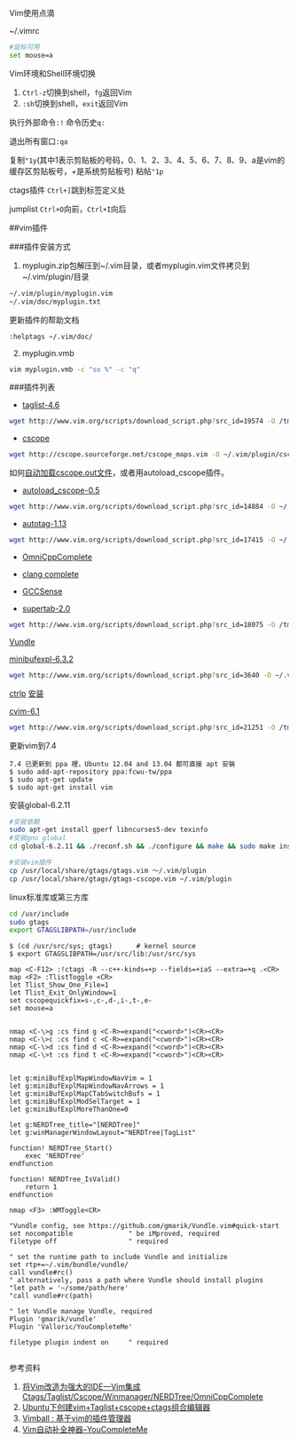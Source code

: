 Vim使用点滴


~/.vimrc
```bash
#鼠标可用
set mouse=a
```


Vim环境和Shell环境切换
1. `Ctrl-z`切换到shell，`fg`返回Vim
2. `:sh`切换到shell，`exit`返回Vim


执行外部命令`:!`
命令历史`q:`

退出所有窗口`:qa`

复制`"1y`(其中1表示剪贴板的号码，0、1、2、3、4、5、6、7、8、9、a是vim的缓存区剪贴板号，+是系统剪贴板号)
粘帖`"1p`


ctags插件
`Ctrl+]`跳到标签定义处


jumplist
`Ctrl+O`向前，`Ctrl+I`向后

##vim插件

###插件安装方式
1. myplugin.zip包解压到~/.vim目录，或者myplugin.vim文件拷贝到~/.vim/plugin/目录
```bash
~/.vim/plugin/myplugin.vim
~/.vim/doc/myplugin.txt
```
更新插件的帮助文档
```vim
:helptags ~/.vim/doc/
```
2. myplugin.vmb
```bash
vim myplugin.vmb -c "so %" -c "q"
```

###插件列表
+ [taglist-4.6](http://www.vim.org/scripts/script.php?script_id=273)
```bash
wget http://www.vim.org/scripts/download_script.php?src_id=19574 -O /tmp/taglist_46.zip && unzip /tmp/taglist_46.zip -d ~/.vim/
```

+ [cscope](http://cscope.sourceforge.net/)
```bash
wget http://cscope.sourceforge.net/cscope_maps.vim -O ~/.vim/plugin/cscope_maps.vim
```
如何[自动加载cscope.out文件](http://vim.wikia.com/wiki/Autoloading_Cscope_Database)，或者用autoload_cscope插件。

+ [autoload_cscope-0.5](http://www.vim.org/scripts/script.php?script_id=157)
```bash
wget http://www.vim.org/scripts/download_script.php?src_id=14884 -O ~/.vim/plugin/autoload_cscope.vim
```

+ [autotag-1.13](http://www.vim.org/scripts/script.php?script_id=1343)
```bash
wget http://www.vim.org/scripts/download_script.php?src_id=17415 -O ~/.vim/plugin/autotag.vim
```
+ [OmniCppComplete](http://www.vim.org/scripts/script.php?script_id=1520)

+ [clang complete](http://www.vim.org/scripts/script.php?script_id=3302)

+ [GCCSense](http://cx4a.org/software/gccsense/)

+ [supertab-2.0](http://www.vim.org/scripts/script.php?script_id=1643)
```bash
wget http://www.vim.org/scripts/download_script.php?src_id=18075 -O /tmp/supertab.vmb && vim /tmp/supertab.vmb -c "so %" -c "q"
```
[Vundle](https://github.com/gmarik/Vundle.vim#about)


[minibufexpl-6.3.2](http://www.vim.org/scripts/script.php?script_id=159)
```bash
wget http://www.vim.org/scripts/download_script.php?src_id=3640 -O ~/.vim/plugin/minibufexpl.vim
```
[ctrlp](https://github.com/kien/ctrlp.vim)
[安装](http://kien.github.io/ctrlp.vim/#installation)

[cvim-6.1](http://www.vim.org/scripts/script.php?script_id=213)
```bash
wget http://www.vim.org/scripts/download_script.php?src_id=21251 -O /tmp/cvim.zip && unzip /tmp/cvim.zip -d ~/.vim/
```







更新vim到7.4
```
7.4 已更新到 ppa 裡，Ubuntu 12.04 and 13.04 都可直接 apt 安裝
$ sudo add-apt-repository ppa:fcwu-tw/ppa
$ sudo apt-get update
$ sudo apt-get install vim
```

安装global-6.2.11
```bash
#安装依赖
sudo apt-get install gperf libncurses5-dev texinfo
#安装gnu global
cd global-6.2.11 && ./reconf.sh && ./configure && make && sudo make install

#安装vim插件
cp /usr/local/share/gtags/gtags.vim ～/.vim/plugin
cp /usr/local/share/gtags/gtags-cscope.vim ~/.vim/plugin
```
linux标准库或第三方库
```bash
cd /usr/include
sudo gtags
export GTAGSLIBPATH=/usr/include
```
    $ (cd /usr/src/sys; gtags)      # kernel source
    $ export GTAGSLIBPATH=/usr/src/lib:/usr/src/sys



```
map <C-F12> :!ctags -R --c++-kinds=+p --fields=+iaS --extra=+q .<CR>
map <F2> :TlistToggle <CR>
let Tlist_Show_One_File=1
let Tlist_Exit_OnlyWindow=1
set cscopequickfix=s-,c-,d-,i-,t-,e-
set mouse=a


nmap <C-\>g :cs find g <C-R>=expand("<cword>")<CR><CR>
nmap <C-\>c :cs find c <C-R>=expand("<cword>")<CR><CR>
nmap <C-\>d :cs find d <C-R>=expand("<cword>")<CR><CR>
nmap <C-\>t :cs find t <C-R>=expand("<cword>")<CR><CR>


let g:miniBufExplMapWindowNavVim = 1
let g:miniBufExplMapWindowNavArrows = 1
let g:miniBufExplMapCTabSwitchBufs = 1
let g:miniBufExplModSelTarget = 1
let g:miniBufExplMoreThanOne=0

let g:NERDTree_title="[NERDTree]"
let g:winManagerWindowLayout="NERDTree|TagList"

function! NERDTree_Start()
    exec 'NERDTree'
endfunction

function! NERDTree_IsValid()
    return 1
endfunction

nmap <F3> :WMToggle<CR>

"Vundle config, see https://github.com/gmarik/Vundle.vim#quick-start
set nocompatible              " be iMproved, required
filetype off                  " required

" set the runtime path to include Vundle and initialize
set rtp+=~/.vim/bundle/vundle/
call vundle#rc()
" alternatively, pass a path where Vundle should install plugins
"let path = '~/some/path/here'
"call vundle#rc(path)

" let Vundle manage Vundle, required
Plugin 'gmarik/vundle'
Plugin 'Valloric/YouCompleteMe'

filetype plugin indent on     " required


```



参考资料
1. [将Vim改造为强大的IDE—Vim集成Ctags/Taglist/Cscope/Winmanager/NERDTree/OmniCppComplete](http://blog.csdn.net/bokee/article/details/6633193)
2. [Ubuntu下创建vim+Taglist+cscope+ctags组合编辑器](http://blog.csdn.net/longerzone/article/details/7789581)
3. [Vimball : 基于vim的插件管理器](http://blog.csdn.net/anonymalias/article/details/8656011)
4. [Vim自动补全神器–YouCompleteMe](http://marchtea.com/?p=161)
